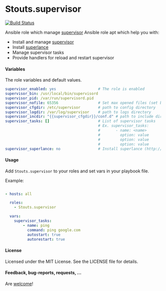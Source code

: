 Stouts.supervisor
=================

[![Build Status](https://travis-ci.org/Stouts/Stouts.supervisor.png)](https://travis-ci.org/Stouts/Stouts.supervisor)

Ansible role which manage [supervisor](http://supervisord.org)
Ansible role apt which help you with:

* Install and manage [supervisor](http://supervisord.org)
* Install [superlance](http://superlance.readthedocs.org)
* Manage supervisor tasks
* Provide handlers for reload and restart supervisor

#### Variables

The role variables and default values.

```yaml
supervisor_enabled: yes                   # The role is enabled
supervisor_bin: /usr/local/bin/supervisord
supervisor_pid: /var/run/supervisord.pid
supervisor_nofile: 65356                  # Set max opened files (set blank to default limits)
supervisor_cfgdir: /etc/supervisor        # path to config directory
supervisor_logdir: /var/log/supervisor    # path to logs directory
supervisor_incdir: "{{supervisor_cfgdir}}/conf.d" # path to include directory
supervisor_tasks: []                      # List of supervisor tasks
                                          # Ex. supervisor_tasks:
                                          #       - name: <name>
                                          #         option: value
                                          #         option: value
                                          #         option: value
supervisor_superlance: no                 # Install superlance (http://superlance.readthedocs.org/
```

#### Usage

Add `Stouts.supervisor` to your roles and set vars in your playbook file.

Example:

```yaml

- hosts: all

  roles:
    - Stouts.supervisor

  vars:
    supervisor_tasks:
        - name: ping
          command: ping google.com
          autostart: true
          autorestart: true
```

#### License

Licensed under the MIT License. See the LICENSE file for details.

#### Feedback, bug-reports, requests, ...

Are [welcome](https://github.com/Stouts/Stouts.supervisor/issues)!
